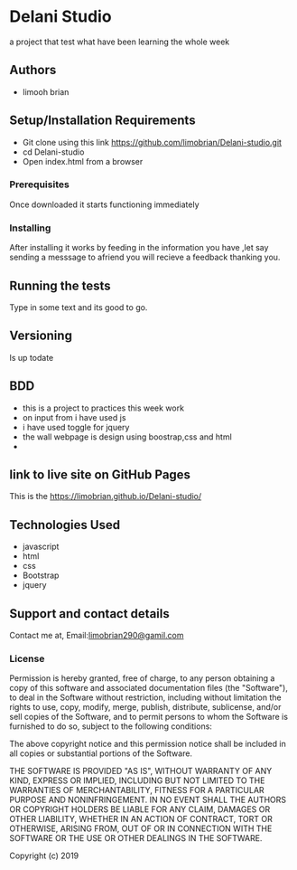 
# Delani Studio

a project that test what have been learning the whole week


## Authors

* limooh brian


## Setup/Installation Requirements
* Git clone using this link https://github.com/limobrian/Delani-studio.git
* cd Delani-studio
* Open index.html from a browser

### Prerequisites
Once downloaded it starts functioning immediately

### Installing
After installing it works by feeding in the information you have ,let say sending a messsage to afriend you will recieve a feedback thanking you.

## Running the tests

Type in some text and its good to go.



## Versioning

Is up todate


## BDD
 * this is a project to practices this week work
 * on input from i have used js 
 * i have used toggle for jquery
 * the wall webpage is design using boostrap,css and html
* 


 ## link to live site on GitHub Pages

This is the  https://limobrian.github.io/Delani-studio/

## Technologies Used
* javascript
* html
* css
* Bootstrap
* jquery

## Support and contact details
Contact me at,
Email:limobrian290@gamil.com


### License
Permission is hereby granted, free of charge, to any person obtaining a copy
of this software and associated documentation files (the "Software"), to deal
in the Software without restriction, including without limitation the rights
to use, copy, modify, merge, publish, distribute, sublicense, and/or sell
copies of the Software, and to permit persons to whom the Software is
furnished to do so, subject to the following conditions:

The above copyright notice and this permission notice shall be included in all
copies or substantial portions of the Software.

THE SOFTWARE IS PROVIDED "AS IS", WITHOUT WARRANTY OF ANY KIND, EXPRESS OR
IMPLIED, INCLUDING BUT NOT LIMITED TO THE WARRANTIES OF MERCHANTABILITY,
FITNESS FOR A PARTICULAR PURPOSE AND NONINFRINGEMENT. IN NO EVENT SHALL THE
AUTHORS OR COPYRIGHT HOLDERS BE LIABLE FOR ANY CLAIM, DAMAGES OR OTHER
LIABILITY, WHETHER IN AN ACTION OF CONTRACT, TORT OR OTHERWISE, ARISING FROM,
OUT OF OR IN CONNECTION WITH THE SOFTWARE OR THE USE OR OTHER DEALINGS IN THE
SOFTWARE.

Copyright (c) 2019 